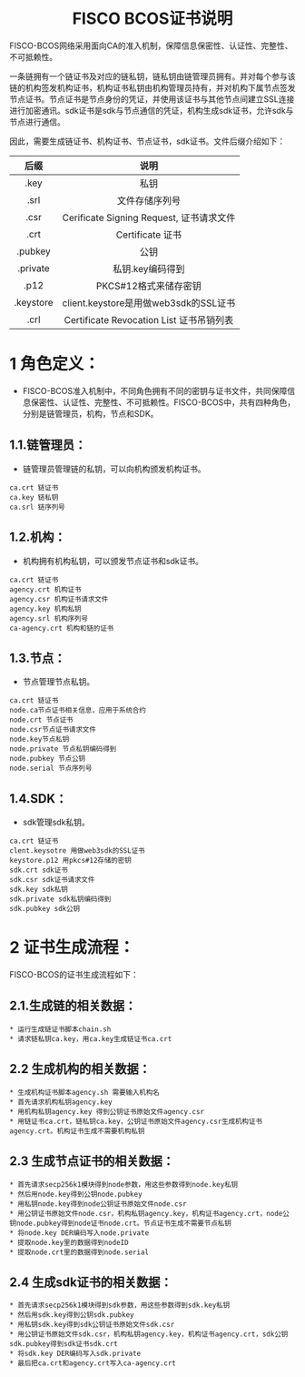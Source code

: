 <center> <h1>FISCO BCOS证书说明</h1> </center>
FISCO-BCOS网络采用面向CA的准入机制，保障信息保密性、认证性、完整性、不可抵赖性。

一条链拥有一个链证书及对应的链私钥，链私钥由链管理员拥有。并对每个参与该链的机构签发机构证书，机构证书私钥由机构管理员持有，并对机构下属节点签发节点证书。节点证书是节点身份的凭证，并使用该证书与其他节点间建立SSL连接进行加密通讯。sdk证书是sdk与节点通信的凭证，机构生成sdk证书，允许sdk与节点进行通信。

因此，需要生成链证书、机构证书、节点证书，sdk证书。文件后缀介绍如下：

| 后缀 | 说明 |
| :------: | :------: |
|.key | 私钥 |
|.srl | 文件存储序列号 |
|.csr | Cerificate Signing Request, 证书请求文件 |
|.crt | Certificate 证书 |
|.pubkey | 公钥 |
|.private | 私钥.key编码得到 |
|.p12 | PKCS#12格式来储存密钥 |
|.keystore | client.keystore是用做web3sdk的SSL证书 |
|.crl | Certificate Revocation List 证书吊销列表 |

# 1 角色定义：
* FISCO-BCOS准入机制中，不同角色拥有不同的密钥与证书文件，共同保障信息保密性、认证性、完整性、不可抵赖性。FISCO-BCOS中，共有四种角色，分别是链管理员，机构，节点和SDK。
## 1.1.链管理员：
* 链管理员管理链的私钥，可以向机构颁发机构证书。

```shell
ca.crt 链证书			
ca.key 链私钥			
ca.srl 链序列号
```		

## 1.2.机构：
* 机构拥有机构私钥，可以颁发节点证书和sdk证书。

```shell
ca.crt 链证书
agency.crt 机构证书
agency.csr 机构证书请求文件
agency.key 机构私钥
agency.srl 机构序列号
ca-agency.crt 机构和链的证书
```	

## 1.3.节点：
* 节点管理节点私钥。

```shell
ca.crt 链证书
node.ca节点证书相关信息，应用于系统合约
node.crt 节点证书
node.csr节点证书请求文件
node.key节点私钥
node.private 节点私钥编码得到
node.pubkey 节点公钥
node.serial 节点序列号
```	

## 1.4.SDK：
* sdk管理sdk私钥。

```shell
ca.crt 链证书
clent.keysotre 用做web3sdk的SSL证书
keystore.p12 用pkcs#12存储的密钥
sdk.crt sdk证书
sdk.csr sdk证书请求文件
sdk.key sdk私钥
sdk.private sdk私钥编码得到
sdk.pubkey sdk公钥
```	


# 2 证书生成流程：
FISCO-BCOS的证书生成流程如下：
## 2.1.生成链的相关数据：
```shell
* 运行生成链证书脚本chain.sh
* 请求链私钥ca.key，用ca.key生成链证书ca.crt
```

## 2.2 生成机构的相关数据：
```shell
* 生成机构证书脚本agency.sh 需要输入机构名
* 首先请求机构私钥agency.key
* 用机构私钥agency.key 得到公钥证书原始文件agency.csr
* 用链证书ca.crt，链私钥ca.key，公钥证书原始文件agency.csr生成机构证书agency.crt。机构证书生成不需要机构私钥
```

## 2.3 生成节点证书的相关数据：
```shell
* 首先请求secp256k1模块得到node参数，用这些参数得到node.key私钥
* 然后用node.key得到公钥node.pubkey
* 用私钥node.key得到node公钥证书原始文件node.csr
* 用公钥证书原始文件node.csr，机构私钥agency.key，机构证书agency.crt，node公钥node.pubkey得到node证书node.crt。节点证书生成不需要节点私钥
* 将node.key DER编码写入node.private
* 提取node.key里的数据得到nodeID
* 提取node.crt里的数据得到node.serial
```

## 2.4 生成sdk证书的相关数据：
```shell
* 首先请求secp256k1模块得到sdk参数，用这些参数得到sdk.key私钥
* 然后用sdk.key得到公钥sdk.pubkey
* 用私钥sdk.key得到sdk公钥证书原始文件sdk.csr
* 用公钥证书原始文件sdk.csr，机构私钥agency.key，机构证书agency.crt，sdk公钥sdk.pubkey得到sdk证书sdk.crt
* 将sdk.key DER编码写入sdk.private
* 最后把ca.crt和agency.crt写入ca-agency.crt
```
